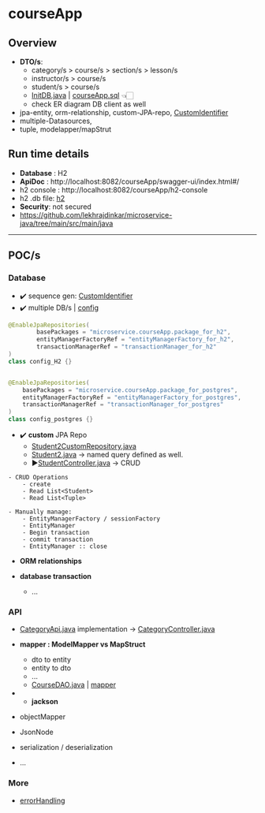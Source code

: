 # courseApp
## Overview
- **DTO/s**:
  - category/s > course/s > section/s > lesson/s
  - instructor/s > course/s
  - student/s > course/s
  - [InitDB.java](runner/InitDB.java) | [courseApp.sql](../../../resources/microservice/courseApp/courseApp.sql) 👈🏻
  - check ER diagram DB client as well
- jpa-entity, orm-relationship, custom-JPA-repo, [CustomIdentifier](custom/CustomIdentifier.java)
- multiple-Datasources, 
- tuple, modelapper/mapStrut

## Run time details
- **Database** : H2 
- **ApiDoc** : http://localhost:8082/courseApp/swagger-ui/index.html#/
- h2 console : http://localhost:8082/courseApp/h2-console
- h2 .db file: [h2](../../../../../h2)
- **Security**: not secured
- https://github.com/lekhrajdinkar/microservice-java/tree/main/src/main/java

--- 
## POC/s
### Database
- ✔️ sequence gen: [CustomIdentifier](custom/CustomIdentifier.java)
- ✔️ multiple DB/s | [config](config)
```Java
@EnableJpaRepositories(
        basePackages = "microservice.courseApp.package_for_h2",
        entityManagerFactoryRef = "entityManagerFactory_for_h2",
        transactionManagerRef = "transactionManager_for_h2"
)
class config_H2 {}


@EnableJpaRepositories(
    basePackages = "microservice.courseApp.package_for_postgres",
    entityManagerFactoryRef = "entityManagerFactory_for_postgres",
    transactionManagerRef = "transactionManager_for_postgres"
)
class config_postgres {}
```

- ✔️ **custom** JPA Repo
  - [Student2CustomRepository.java](custom/Student2CustomRepository.java)
  - [Student2.java](repository/entity/Student2.java) -> named query defined as well.
  - ▶️[StudentController.java](controller/StudentController.java) -> CRUD
```
- CRUD Operations
    - create
    - Read List<Student>
    - Read List<Tuple>
    
- Manually manage:
    - EntityManagerFactory / sessionFactory
    - EntityManager
    - Begin transaction 
    - commit transaction
    - EntityManager :: close
```
- **ORM relationships**
  
- **database transaction**
    - ...

### API
- [CategoryApi.java](controller/CategoryApi.java) implementation ->  [CategoryController.java](controller/CategoryController.java)

- **mapper : ModelMapper vs MapStruct**
    - dto to entity
    - entity to dto
    - ...
    - [CourseDAO.java](repository/CourseDAO.java) | [mapper](repository/mapper)

- - **jackson**
- objectMapper
- JsonNode
- serialization / deserialization
- ...

### More
- [errorHandling](errorHandling)
